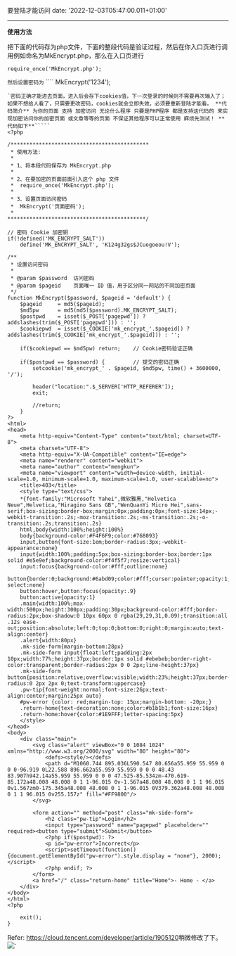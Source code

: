 要登陆才能访问
date: '2022-12-03T05:47:00.011+01:00'

---
**使用方法**

把下面的代码存为php文件，下面的整段代码是验证过程，然后在你入口页进行调用例如命名为MkEncrypt.php，那么在入口页进行


```
require_once('MkEncrypt.php');  

```
`然后设置密码为` ````
MkEncrypt('1234');  

```
`密码正确才能进去页面，进入后会存下cookies值，下一次登录的时候则不需要再次输入了；如果不想给人看了，只需要更改密码，cookies就会立即失效，必须要重新登陆才能看。 **代码简介** 为你的页面 支持 加密访问 无论什么程序 只要是PHP程序 都是支持这代码的 来实现加密访问你的加密页面 或文章等等的页面 不保证其他程序可以正常使用 麻烦先测试！ **代码如下**`````
<?php  
  
/********************************************  
 * 使用方法:  
 *   
 * 1、将本段代码保存为 MkEncrypt.php  
 *   
 * 2、在要加密的页面前面引入这个 php 文件     
 *  require_once('MkEncrypt.php');  
 *   
 * 3、设置页面访问密码   
 *  MkEncrypt('页面密码');  
 *   
********************************************/  
  
// 密码 Cookie 加密钥  
if(!defined('MK_ENCRYPT_SALT'))  
    define('MK_ENCRYPT_SALT', 'K124g32gs$JCuogoeou!V');  
  
/**  
 * 设置访问密码  
 *   
 * @param $password  访问密码  
 * @param $pageid    页面唯一 ID 值，用于区分同一网站的不同加密页面  
 */  
function MkEncrypt($password, $pageid = 'default') {  
    $pageid     = md5($pageid);  
    $md5pw      = md5(md5($password).MK_ENCRYPT_SALT);  
    $postpwd    = isset($_POST['pagepwd']) ? addslashes(trim($_POST['pagepwd'])) : '';  
    $cookiepwd  = isset($_COOKIE['mk_encrypt_'.$pageid]) ? addslashes(trim($_COOKIE['mk_encrypt_'.$pageid])) : '';  
  
    if($cookiepwd == $md5pw) return;    // Cookie密码验证正确  
  
    if($postpwd == $password) {         // 提交的密码正确  
        setcookie('mk_encrypt_' . $pageid, $md5pw, time() + 3600000, '/');  
  
		header("location:".$_SERVER['HTTP_REFERER']);  
		exit;  
  
        //return;  
    }  
?>  
<html>  
<head>  
    <meta http-equiv="Content-Type" content="text/html; charset=UTF-8">   
    <meta charset="UTF-8">   
    <meta http-equiv="X-UA-Compatible" content="IE=edge">   
    <meta name="renderer" content="webkit">   
    <meta name="author" content="mengkun">  
    <meta name="viewport" content="width=device-width, initial-scale=1.0, minimum-scale=1.0, maximum-scale=1.0, user-scalable=no">  
    <title>403</title>  
    <style type="text/css">  
    *{font-family:"Microsoft Yahei",微软雅黑,"Helvetica Neue",Helvetica,"Hiragino Sans GB","WenQuanYi Micro Hei",sans-serif;box-sizing:border-box;margin:0px;padding:0px;font-size:14px;-webkit-transition:.2s;-moz-transition:.2s;-ms-transition:.2s;-o-transition:.2s;transition:.2s}  
    html,body{width:100%;height:100%}  
    body{background-color:#F4F6F9;color:#768093}  
    input,button{font-size:1em;border-radius:3px;-webkit-appearance:none}  
    input{width:100%;padding:5px;box-sizing:border-box;border:1px solid #e5e9ef;background-color:#f4f5f7;resize:vertical}  
    input:focus{background-color:#fff;outline:none}  
    button{border:0;background:#6abd09;color:#fff;cursor:pointer;opacity:1;user-select:none}  
    button:hover,button:focus{opacity:.9}  
    button:active{opacity:1}  
    .main{width:100%;max-width:500px;height:300px;padding:30px;background-color:#fff;border-radius:2px;box-shadow:0 10px 60px 0 rgba(29,29,31,0.09);transition:all .12s ease-out;position:absolute;left:0;top:0;bottom:0;right:0;margin:auto;text-align:center}  
    .alert{width:80px}  
    .mk-side-form{margin-bottom:28px}  
    .mk-side-form input{float:left;padding:2px 10px;width:77%;height:37px;border:1px solid #ebebeb;border-right-color:transparent;border-radius:2px 0 0 2px;line-height:37px}  
    .mk-side-form button{position:relative;overflow:visible;width:23%;height:37px;border-radius:0 2px 2px 0;text-transform:uppercase}  
    .pw-tip{font-weight:normal;font-size:26px;text-align:center;margin:25px auto}  
    #pw-error {color: red;margin-top: 15px;margin-bottom: -20px;}  
    .return-home{text-decoration:none;color:#b1b1b1;font-size:16px}  
    .return-home:hover{color:#1E9FFF;letter-spacing:5px}  
    </style>  
</head>  
<body>  
    <div class="main">  
        <svg class="alert" viewBox="0 0 1084 1024" xmlns="http://www.w3.org/2000/svg" width="80" height="80">  
            <defs><style/></defs>  
            <path d="M1060.744 895.036L590.547 80.656a55.959 55.959 0 0 0-96.919 0L22.588 896.662a55.959 55.959 0 0 0 48.43 83.907h942.14a55.959 55.959 0 0 0 47.525-85.534zm-470.619-85.172a48.008 48.008 0 1 1-96.015 0v-1.567a48.008 48.008 0 1 1 96.015 0v1.567zm0-175.345a48.008 48.008 0 1 1-96.015 0V379.362a48.008 48.008 0 1 1 96.015 0v255.157z" fill="#FF9800"/>  
        </svg>  
  
        <form action="" method="post" class="mk-side-form">  
            <h2 class="pw-tip">Login</h2>  
            <input type="password" name="pagepwd" placeholder="" required><button type="submit">Submit</button>  
            <?php if($postpwd): ?>  
            <p id="pw-error">Incorrect</p>  
            <script>setTimeout(function() {document.getElementById("pw-error").style.display = "none"}, 2000);</script>  
            <?php endif; ?>  
        </form>  
        <a href="/" class="return-home" title="Home">- Home - </a>  
    </div>  
</body>  
</html>  
<?php  
  
    exit();  
}
````  
Refer: <https://cloud.tencent.com/developer/article/1905120>稍微修改了下。  
[![](https://blogger.googleusercontent.com/img/b/R29vZ2xl/AVvXsEi8ky9nTM8bwdo9zj71ugoGMTADn4brscR1CXFf0UOZbW_rK_8vX0rioxAVk_eEqimaSMFmR0p6KrX6wFp67v9BnhbBcrSpZMXBhWFN6SMGFLCvD6u1t7KlmGG3uNgR6hyeNg49HT_0vdINlhiiMmW-jjqYPpwcuZ9kbhGBSOUUpKL4j0BAi0jGSxRW/s320/Screenshot%202022-12-03%20at%204.48.35%20AM.png)](https://blogger.googleusercontent.com/img/b/R29vZ2xl/AVvXsEi8ky9nTM8bwdo9zj71ugoGMTADn4brscR1CXFf0UOZbW_rK_8vX0rioxAVk_eEqimaSMFmR0p6KrX6wFp67v9BnhbBcrSpZMXBhWFN6SMGFLCvD6u1t7KlmGG3uNgR6hyeNg49HT_0vdINlhiiMmW-jjqYPpwcuZ9kbhGBSOUUpKL4j0BAi0jGSxRW/s1114/Screenshot%202022-12-03%20at%204.48.35%20AM.png)`
